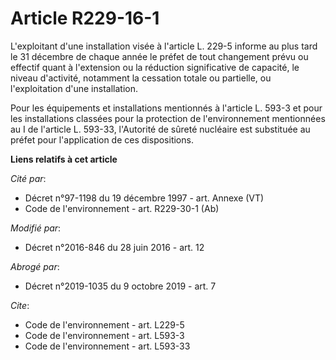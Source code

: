 # Article R229-16-1

L'exploitant d'une installation visée à l'article L. 229-5 informe au plus tard le 31 décembre de chaque année le préfet de
tout changement prévu ou effectif quant à l'extension ou la réduction significative de capacité, le niveau d'activité,
notamment la cessation totale ou partielle, ou l'exploitation d'une installation. 

Pour les équipements et installations mentionnés à l'article L. 593-3 et pour les installations classées pour la protection
de l'environnement mentionnées au I de l'article L. 593-33, l'Autorité de sûreté nucléaire est substituée au préfet pour
l'application de ces dispositions.

**Liens relatifs à cet article**

_Cité par_:

  - Décret n°97-1198 du 19 décembre 1997 - art. Annexe (VT)
  - Code de l'environnement - art. R229-30-1 (Ab)

_Modifié par_:

  - Décret n°2016-846 du 28 juin 2016 - art. 12

_Abrogé par_:

  - Décret n°2019-1035 du 9 octobre 2019 - art. 7

_Cite_:

  - Code de l'environnement - art. L229-5
  - Code de l'environnement - art. L593-3
  - Code de l'environnement - art. L593-33
